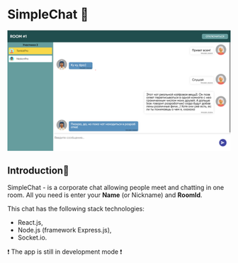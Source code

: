 # SimpleChat 💬
![img.png](client/src/images/img.png)
## Introduction🧐
SimpleChat - is a corporate chat allowing people meet and chatting in one room.
All you need is enter your **Name** (or Nickname) and **RoomId**.

This chat has the following stack technologies:
- React.js,
- Node.js (framework Express.js),
- Socket.io.

❗ The app is still in development mode ❗
